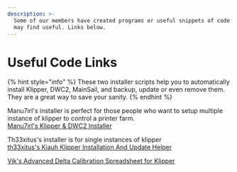 ```yaml
---
description: >-
  Some of our members have created programs or useful snippets of code that you
  may find useful. Links below.
---
```


# Useful Code Links

{% hint style="info" %}
These two installer scripts help you to automatically install Klipper, DWC2, MainSail, and backup, update or even remove them. They are a great way to save your sanity.
{% endhint %}

Manu7irl's installer is perfect for those people who want to setup multiple instance of klipper to control a printer farm.
<br>[Manu7irl's Klipper & DWC2 Installer](https://github.com/manu7irl/klipper-DWC2-installer)

Th33xitus's installer is for single instances of klipper
<br>[th33xitus's Kiauh Klipper Installation And Update Helper](https://github.com/th33xitus/kiauh/tree/master)

[Vik's Advanced Delta Calibration Spreadsheet for Klipper](https://docs.google.com/spreadsheets/d/1_ROuHkXpktTF6SVirGQZenKYvMbJCKEZjVS0XCniAMk/edit?usp=sharing)
